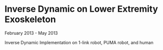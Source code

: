 # Inverse Dynamic on Lower Extremity Exoskeleton

February 2013 - May 2013

Inverse Dynamic Implementation on 1-link robot, PUMA robot, and human
